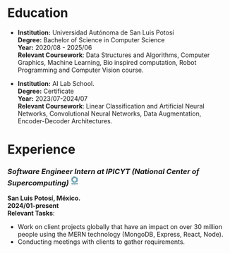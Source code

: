 # Education
- **Institution:** Universidad Autónoma de San Luis Potosí  
 **Degree:** Bachelor of Science in Computer Science  
  **Year:** 2020/08 - 2025/06  
  **Relevant Coursework**: Data Structures and Algorithms, Computer Graphics, Machine Learning, 
Bio inspired computation, Robot Programming and Computer Vision course.
 
- **Institution:** AI Lab School.  
  **Degree:** Certificate   
  **Year:** 2023/07-2024/07  
  **Relevant Coursework**: Linear Classification and Artificial Neural Networks, Convolutional 
Neural Networks, Data Augmentation, Encoder-Decoder Architectures.
  
# Experience

### ***Software Engineer Intern at IPICYT (National Center of Supercomputing)***  ![IPICYT](/assets/img/IPICYTMIN.jpg)
  **San Luis Potosí, México.**  
  **2024/01-present**  
  **Relevant Tasks**:
  - Work on client projects globally that have an impact on over 30 million people using the MERN 
technology (MongoDB, Express, React, Node).
  - Conducting meetings with clients to gather requirements.
